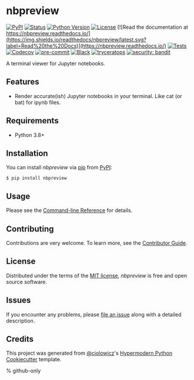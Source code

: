 # nbpreview

[![PyPI](https://img.shields.io/pypi/v/nbpreview.svg)](https://pypi.org/project/nbpreview/)
[![Status](https://img.shields.io/pypi/status/nbpreview.svg)](https://pypi.org/project/nbpreview/)
[![Python Version](https://img.shields.io/pypi/pyversions/nbpreview)](https://pypi.org/project/nbpreview)
[![License](https://img.shields.io/pypi/l/nbpreview)](https://opensource.org/licenses/MIT)
[![Read the documentation at https://nbpreview.readthedocs.io/](https://img.shields.io/readthedocs/nbpreview/latest.svg?label=Read%20the%20Docs)](https://nbpreview.readthedocs.io/)
[![Tests](https://github.com/paw-lu/nbpreview/workflows/Tests/badge.svg)](https://github.com/paw-lu/nbpreview/actions?workflow=Tests)
[![Codecov](https://codecov.io/gh/paw-lu/nbpreview/branch/main/graph/badge.svg)](https://codecov.io/gh/paw-lu/nbpreview)
[![pre-commit](https://img.shields.io/badge/pre--commit-enabled-brightgreen?logo=pre-commit&logoColor=white)](https://github.com/pre-commit/pre-commit)
[![Black](https://img.shields.io/badge/code%20style-black-000000.svg)](https://github.com/psf/black)
[![tryceratops](https://img.shields.io/badge/try%2Fexcept%20style-tryceratops%20%F0%9F%A6%96%E2%9C%A8-black)](https://github.com/guilatrova/tryceratops)
[![security: bandit](https://img.shields.io/badge/security-bandit-yellow.svg)](https://github.com/PyCQA/bandit)

A terminal viewer for Jupyter notebooks.

## Features

- Render accurate(ish) Jupyter notebooks in your terminal.
  Like cat (or bat) for ipynb files.

## Requirements

- Python 3.8+

## Installation

You can install _nbpreview_ via [pip] from [PyPI]:

```console
$ pip install nbpreview
```

## Usage

Please see the [Command-line Reference][usage] for details.

## Contributing

Contributions are very welcome.
To learn more, see the [Contributor Guide].

## License

Distributed under the terms of the [MIT license],
_nbpreview_ is free and open source software.

## Issues

If you encounter any problems,
please [file an issue] along with a detailed description.

## Credits

This project was generated from [@cjolowicz]'s [Hypermodern Python Cookiecutter] template.

[@cjolowicz]: https://github.com/cjolowicz
[cookiecutter]: https://github.com/audreyr/cookiecutter
[file an issue]: https://github.com/paw-lu/nbpreview/issues
[hypermodern python cookiecutter]: https://github.com/cjolowicz/cookiecutter-hypermodern-python
[mit license]: https://opensource.org/licenses/MIT
[pip]: https://pip.pypa.io/
[pypi]: https://pypi.org/

% github-only

[contributor guide]: CONTRIBUTING.md
[usage]: https://nbpreview.readthedocs.io/en/latest/usage.html
